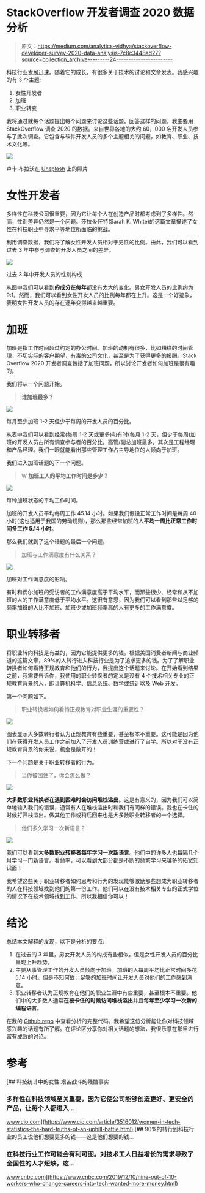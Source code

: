 # StackOverflow 开发者调查 2020 数据分析

> 原文：<https://medium.com/analytics-vidhya/stackoverflow-developer-survey-2020-data-analysis-7c8c3448ad27?source=collection_archive---------24----------------------->

科技行业发展迅速。随着它的成长，有很多关于技术的讨论和文章发表。我感兴趣的有 3 个主题:

1.  女性开发者
2.  加班
3.  职业转变

我将通过就每个话题提出每个问题来讨论这些话题。回答这样的问题，我主要用 StackOverflow 调查 2020 的数据。来自世界各地的大约 60，000 名开发人员参与了此次调查。它包含与软件开发人员的多个主题相关的问题，如教育、职业、技术文化等。

![](img/afcc792d8b50d8c50f6c7f26a4d3f89b.png)

卢卡·布拉沃在 [Unsplash](https://unsplash.com?utm_source=medium&utm_medium=referral) 上的照片

# **女性开发者**

多样性在科技公司很重要，因为它让每个人在创造产品时都考虑到了多样性。然而，性别差异仍然是一个问题。莎拉·k·怀特(Sarah K. White)的这篇文章描述了女性在科技职业中寻求平等地位所面临的挑战。

利用调查数据，我们将了解女性开发人员相对于男性的比例。由此，我们可以看到过去 3 年中参与调查的开发人员之间的差异。

![](img/648ca0f99e57da79b475f7c4ae717324.png)

过去 3 年中开发人员的性别构成

从图中我们可以看到**的成分在每年**都没有太大的变化。男女开发人员的比例约为 9:1。然而，我们可以看到女性开发人员的比例每年都在上升。这是一个好迹象，表明女性开发人员的存在逐年变得越来越重要。

# 加班

加班是指工作时间超过约定的办公时间。加班的动机有很多，比如糟糕的时间管理，不切实际的客户期望，有毒的公司文化，甚至是为了获得更多的报酬。Stack Overflow 2020 开发者调查包括了加班问题，所以讨论开发者如何加班是很有趣的。

我们将从一个问题开始。

> **谁加班最多？**

![](img/2be0a4abf6147ffa10d8c214056f0774.png)

每月至少加班 1-2 天但少于每周的开发人员的百分比。

从表中我们可以看到经常(每周 1-2 天或更多)和有时(每月 1-2 天，但少于每周)加班的开发人员占所有调查参与者的百分比。高管/副总加班最多，其次是工程经理和产品经理。我们一眼就能看出那些管理工作占主导地位的人倾向于加班。

我们进入加班话题的下一个问题。

> W **加班工人的平均工作时间是多少？**

![](img/8566dc123016bf2e863b4259e2fda082.png)

每种加班状态的平均工作时间。

加班的开发人员平均每周工作 45.14 小时。如果我们假设正常工作时间是每周 40 小时(这也适用于我国的劳动规则)，那么那些经常加班的人**平均一周比正常工作时间多工作 5.14 小时**。

那么我们就到了这个话题的最后一个问题。

> 加班与工作满意度有什么关系？

![](img/9d9fe7da5c434ca87d85a53931e2f235.png)

加班对工作满意度的影响。

有时和偶尔加班的受访者的工作满意度高于平均水平，而那些很少、经常和从不加班的人的工作满意度低于平均水平。这很有意思，因为我们可以看到那些以足够的频率加班的人比不加班、加班少或加班频率高的人有更多的工作满意度。

# 职业转移者

将职业转向科技是有益的，因为它能提供更多的钱。根据美国消费者新闻与商业频道的这篇文章，89%的人转行进入科技行业是为了追求更多的钱。为了了解职业转换者如何看待正规教育和他们的行为，我提出这个话题来讨论。在开始看到结果之前，我需要告诉你，我使用的职业转换者的定义是没有 4 个技术相关专业的正规教育背景的人，即计算机科学、信息系统、数学或统计以及 Web 开发。

第一个问题如下。

> 职业转换者如何看待正规教育对职业生涯的重要性？

![](img/017777ab293f53f64b5ac8df5cdf25c7.png)

图表显示大多数转行者认为正规教育有些重要，甚至根本不重要。这可能是因为他们在获得开发人员工作之前加入了开发人员训练营或进行了自学。所以对于没有正规教育背景的你来说，机会是敞开的！

下一个问题是关于职业转移者的行为。

> 当你被困住了，你会怎么做？

![](img/d43a1944c2b9681de2268af5bdf7eae4.png)

**大多数职业转换者在遇到困难时会访问堆栈溢出**。这是有意义的，因为我们可以简单地输入我们的错误，通常有人在堆栈溢出时和我们有同样的错误。我也在卡住的时候打开栈溢出。做其他工作或稍后回来也是大多数职业转移者的一个选择。

> 他们多久学习一次新语言？

![](img/c60df4fcb45e65f63eb5596cfbece419.png)

我们可以看到**大多数职业转移者每年学习一次新语言**。他们中的许多人也每隔几个月学习一门新语言。看频率，可以看到大部分都是不断的频繁学习来越多的拓宽知识面！

我希望这些关于职业转移者如何思考和行为的发现能够激励那些想成为职业转移者的人在科技领域找到他们的第一份工作。他们可以在没有技术相关专业的正式学位的情况下在技术领域找到工作，所以我相信你可以！

# **结论**

总结本文解释的发现，以下是分析的要点:

1.  在过去的 3 年里，男女开发人员的构成有些相似，但是女性开发人员的百分比呈现上升趋势。
2.  主要从事管理工作的开发人员倾向于加班。加班的人每周平均比正常时间多花 5.14 小时。但是不知何故，足够的加班时间让开发人员对他们的工作感到满意。
3.  职业转移者认为正规教育在他们的职业生涯中有些重要，甚至根本不重要。他们中的大多数人通常**在被卡住的时候访问堆栈溢出**并且**每年至少学习一次新的编程语言**。

在我的 [Github repo](https://github.com/eka-pramudita/stackoverflow-survey-2020) 中查看分析的完整代码。我希望这份分析能让你对科技领域感兴趣的话题有所了解。在评论区分享你对相关话题的想法，我很乐意在那里进行富有成效的讨论。

# 参考

[](https://www.cio.com/article/3516012/women-in-tech-statistics-the-hard-truths-of-an-uphill-battle.html) [## 科技统计中的女性:艰苦战斗的残酷事实

### 多样性在科技领域至关重要，因为它使公司能够创造更好、更安全的产品，让每个人都进入…

www.cio.com](https://www.cio.com/article/3516012/women-in-tech-statistics-the-hard-truths-of-an-uphill-battle.html) [](https://www.cnbc.com/2019/12/10/nine-out-of-10-workers-who-change-careers-into-tech-wanted-more-money.html) [## 90%的转行到科技行业的员工说他们想要更多的钱——这是他们想要的钱…

### 在科技行业工作可能会有利可图。对技术工人日益增长的需求导致了全国性的人才短缺，这…

www.cnbc.com](https://www.cnbc.com/2019/12/10/nine-out-of-10-workers-who-change-careers-into-tech-wanted-more-money.html)